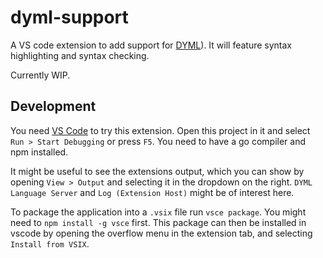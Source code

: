 # dyml-support

A VS code extension to add support for [DYML](https://github.com/golangee/dyml)). It will feature syntax highlighting and syntax checking.

Currently WIP.

## Development
You need [VS Code](https://code.visualstudio.com/) to try this extension. Open this project in it and select `Run > Start Debugging` or press `F5`. You need to have a go compiler and npm installed.

It might be useful to see the extensions output, which you can show by opening `View > Output` and selecting it in the dropdown on the right. `DYML Language Server` and `Log (Extension Host)` might be of interest here.

To package the application into a `.vsix` file run `vsce package`. You might need to `npm install -g vsce` first. This package can then be installed in vscode by opening the overflow menu in the extension tab, and selecting `Install from VSIX`.
